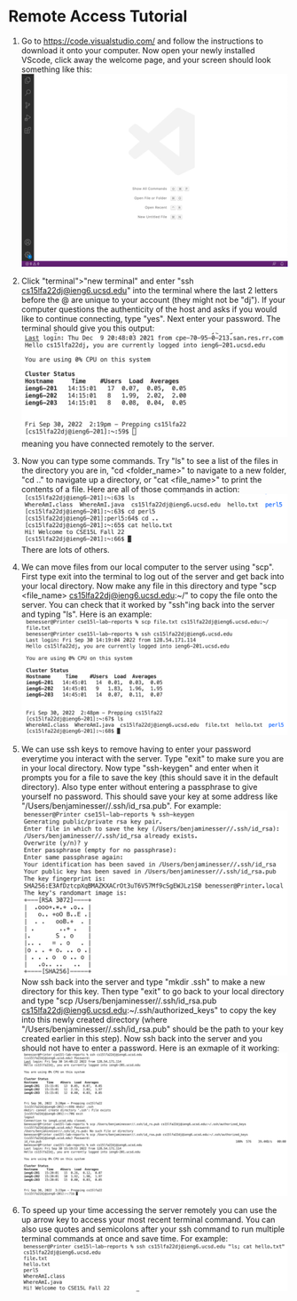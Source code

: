 # Remote Access Tutorial
1. Go to https://code.visualstudio.com/ and follow the instructions to download it onto your computer. Now open your newly installed VScode, click away the welcome page, and your screen should look something like this: ![VScode](vscode.png) 

2. Click "terminal">"new terminal" and enter "ssh cs15lfa22dj@ieng6.ucsd.edu" into the terminal where the last 2 letters before the @ are unique to your account (they might not be "dj"). If your computer questions the authenticity of the host and asks if you would like to continue connecting, type "yes". Next enter your password. The terminal should give you this output: ![remote connect terminal output](remoteconnecting.png) meaning you have connected remotely to the server.

3. Now you can type some commands. Try "ls" to see a list of the files in the directory you are in, "cd <folder_name>" to navigate to a new folder, "cd .." to navigate up a directory, or "cat <file_name>" to print the contents of a file. Here are all of those commands in action: ![command examples](commands.png) There are lots of others.

4. We can move files from our local computer to the server using "scp". First type exit into the terminal to log out of the server and get back into your local directory. Now make any file in this directory and type "scp <file_name> cs15lfa22dj@ieng6.ucsd.edu:~/" to copy the file onto the server. You can check that it worked by "ssh"ing back into the server and typing "ls". Here is an example: ![scp example](scpexample.png)

5. We can use ssh keys to remove having to enter your password everytime you interact with the server. Type "exit" to make sure you are in your local directory. Now type "ssh-keygen" and enter when it prompts you for a file to save the key (this should save it in the default directory). Also type enter without entering a passphrase to give yourself no password. This should save your key at some address like "/Users/benjaminesser//.ssh/id_rsa.pub". For example: ![ssh-keygen](ssh-keygen.png) Now ssh back into the server and type "mkdir .ssh" to make a new directory for this key. Then type "exit" to go back to your local directory and type "scp /Users/benjaminesser//.ssh/id_rsa.pub cs15lfa22dj@ieng6.ucsd.edu:~/.ssh/authorized_keys" to copy the key into this newly created directory (where "/Users/benjaminesser//.ssh/id_rsa.pub" should be the path to your key created earlier in this step). Now ssh back into the server and you should not have to enter a password. Here is an exmaple of it working: ![no password exmaple](nopassword.png)

6. To speed up your time accessing the server remotely you can use the up arrow key to access your most recent terminal command. You can also use quotes and semicolons after your ssh command to run multiple terminal commands at once and save time. For example: ![multiple commands example](multiplecommands.png)

